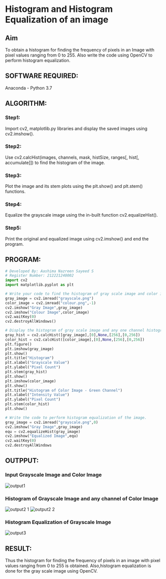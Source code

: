 # Histogram and Histogram Equalization of an image
## Aim
To obtain a histogram for finding the frequency of pixels in an Image with pixel values ranging from 0 to 255. Also write the code using OpenCV to perform histogram equalization.

## SOFTWARE REQUIRED:
Anaconda - Python 3.7

## ALGORITHM:
### Step1:
Import cv2, matplotlib.py libraries and display the saved images using cv2.imshow().
### Step2:
Use cv2.calcHist(images, channels, mask, histSize, ranges[, hist[, accumulate]]) to find the histogram of the image.
### Step3:
Plot the image and its stem plots using the plt.show() and plt.stem() functions.
### Step4:
Equalize the grayscale image using the in-built function cv2.equalizeHist().
### Step5:
Print the original and equalized image using cv2.imshow() and end the program.

## PROGRAM:
```python
# Developed By: Aashima Nazreen Sayeed S
# Register Number: 212221240002
import cv2
import matplotlib.pyplot as plt

# Write your code to find the histogram of gray scale image and color image channels.
gray_image = cv2.imread("grayscale.png")
color_image = cv2.imread("colour.png",-1)
cv2.imshow("Gray Image",gray_image)
cv2.imshow("Colour Image",color_image)
cv2.waitKey(0)
cv2.destroyAllWindows()

# Display the histogram of gray scale image and any one channel histogram from color image
gray_hist = cv2.calcHist([gray_image],[0],None,[256],[0,256])
color_hist = cv2.calcHist([color_image],[0],None,[256],[0,256])
plt.figure()
plt.imshow(gray_image)
plt.show()
plt.title("Histogram")
plt.xlabel("Grayscale Value")
plt.ylabel("Pixel Count")
plt.stem(gray_hist)
plt.show()
plt.imshow(color_image)
plt.show()
plt.title("Histogram of Color Image - Green Channel")
plt.xlabel("Intensity Value")
plt.ylabel("Pixel Count")
plt.stem(color_hist)
plt.show()

# Write the code to perform histogram equalization of the image. 
gray_image = cv2.imread("grayscale.png",0)
cv2.imshow("Gray Image",gray_image)
equ = cv2.equalizeHist(gray_image)
cv2.imshow("Equalized Image",equ)
cv2.waitKey(0)
cv2.destroyAllWindows
```
## OUTPPUT:
### Input Grayscale Image and Color Image
![output1](https://user-images.githubusercontent.com/93427086/164877804-65611191-593a-4713-b72c-91779576b7ae.png)
<br>

### Histogram of Grayscale Image and any channel of Color Image
![output2 1](https://user-images.githubusercontent.com/93427086/164877809-6409e0b9-d6be-4e78-8a9e-3eb6b4648666.png)
![output2 2](https://user-images.githubusercontent.com/93427086/164877812-c08e4c62-0853-4121-b188-8460dc6e52ff.png)
<br>

### Histogram Equalization of Grayscale Image
![output3](https://user-images.githubusercontent.com/93427086/164877816-a0805f2f-d69c-45aa-8e22-9cc5e0740158.png)
<br>

## RESULT: 
Thus the histogram for finding the frequency of pixels in an image with pixel values ranging from 0 to 255 is obtained. Also,histogram equalization is done for the gray scale image using OpenCV.
